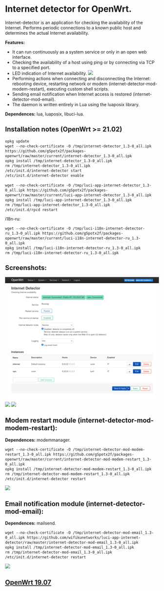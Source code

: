 # Internet detector for OpenWrt.
Internet-detector is an application for checking the availability of the Internet. Performs periodic connections to a known public host and determines the actual Internet availability.

**Features:**
 - It can run continuously as a system service or only in an open web interface.
 - Checking the availability of a host using ping or by connecting via TCP to a specified port.
 - LED indication of Internet availability.
![](https://github.com/gSpotx2f/luci-app-internet-detector/blob/master/screenshots/internet-led.jpg)
 - Performing actions when connecting and disconnecting the Internet: rebooting device, restarting network or modem (internet-detector-mod-modem-restart), executing custom shell scripts.
 - Sending email notification when Internet access is restored (internet-detector-mod-email).
 - The daemon is written entirely in Lua using the luaposix library.

**Dependences:** lua, luaposix, libuci-lua.

## Installation notes (OpenWrt >= 21.02)

    opkg update
    wget --no-check-certificate -O /tmp/internet-detector_1.3-0_all.ipk https://github.com/gSpotx2f/packages-openwrt/raw/master/current/internet-detector_1.3-0_all.ipk
    opkg install /tmp/internet-detector_1.3-0_all.ipk
    rm /tmp/internet-detector_1.3-0_all.ipk
    /etc/init.d/internet-detector start
    /etc/init.d/internet-detector enable

    wget --no-check-certificate -O /tmp/luci-app-internet-detector_1.3-0_all.ipk https://github.com/gSpotx2f/packages-openwrt/raw/master/current/luci-app-internet-detector_1.3-0_all.ipk
    opkg install /tmp/luci-app-internet-detector_1.3-0_all.ipk
    rm /tmp/luci-app-internet-detector_1.3-0_all.ipk
    /etc/init.d/rpcd restart

i18n-ru:

    wget --no-check-certificate -O /tmp/luci-i18n-internet-detector-ru_1.3-0_all.ipk https://github.com/gSpotx2f/packages-openwrt/raw/master/current/luci-i18n-internet-detector-ru_1.3-0_all.ipk
    opkg install /tmp/luci-i18n-internet-detector-ru_1.3-0_all.ipk
    rm /tmp/luci-i18n-internet-detector-ru_1.3-0_all.ipk

## Screenshots:

![](https://github.com/gSpotx2f/luci-app-internet-detector/blob/master/screenshots/01.jpg)
![](https://github.com/gSpotx2f/luci-app-internet-detector/blob/master/screenshots/02.jpg)
![](https://github.com/gSpotx2f/luci-app-internet-detector/blob/master/screenshots/03.jpg)

## Modem restart module (internet-detector-mod-modem-restart):

**Dependences:** modemmanager.

    wget --no-check-certificate -O /tmp/internet-detector-mod-modem-restart_1.3-0_all.ipk https://github.com/gSpotx2f/packages-openwrt/raw/master/current/internet-detector-mod-modem-restart_1.3-0_all.ipk
    opkg install /tmp/internet-detector-mod-modem-restart_1.3-0_all.ipk
    rm /tmp/internet-detector-mod-modem-restart_1.3-0_all.ipk
    /etc/init.d/internet-detector restart

![](https://github.com/gSpotx2f/luci-app-internet-detector/blob/master/screenshots/04.jpg)

## Email notification module (internet-detector-mod-email):

**Dependences:** mailsend.

    wget --no-check-certificate -O /tmp/internet-detector-mod-email_1.3-0_all.ipk https://github.com/wifikunetworks/luci-app-internet-detector/raw/master/internet-detector-mod-email_1.3-0_all.ipk
    opkg install /tmp/internet-detector-mod-email_1.3-0_all.ipk
    rm /tmp/internet-detector-mod-email_1.3-0_all.ipk
    /etc/init.d/internet-detector restart

![](https://github.com/gSpotx2f/luci-app-internet-detector/blob/master/screenshots/05.jpg)

## [OpenWrt 19.07](https://github.com/gSpotx2f/luci-app-internet-detector/tree/19.07)
